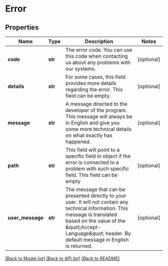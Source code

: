 # Error

## Properties
Name | Type | Description | Notes
------------ | ------------- | ------------- | -------------
**code** | **str** | The error code. You can use this code when contacting us about any problems with our systems. | [optional] 
**details** | **str** | For some cases, this field provides more details regarding the error. This field can be empty. | [optional] 
**message** | **str** | A message directed to the developer of the program. This message will always be in English and give you some more technical details on what exactly has happened. | [optional] 
**path** | **str** | This field will point to a specific field in object if the error is connected to a problem with such specific field. This field can be empty | [optional] 
**user_message** | **str** | The message that can be presented directly to your user. It will not contain any technical information. This message is translated based on the value of the \&quot;Accept-Language\&quot; header. By default message in English is returned. | [optional] 

[[Back to Model list]](../README.md#documentation-for-models) [[Back to API list]](../README.md#documentation-for-api-endpoints) [[Back to README]](../README.md)


